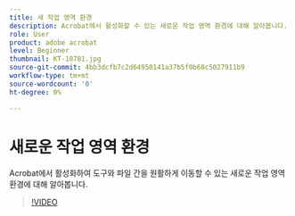 ```yaml
---
title: 새 작업 영역 환경
description: Acrobat에서 활성화할 수 있는 새로운 작업 영역 환경에 대해 알아봅니다.
role: User
product: adobe acrobat
level: Beginner
thumbnail: KT-10781.jpg
source-git-commit: 4bb3dcfb7c2d64950141a37b5f0b68c5027911b9
workflow-type: tm+mt
source-wordcount: '0'
ht-degree: 0%

---
```


# 새로운 작업 영역 환경

Acrobat에서 활성화하여 도구와 파일 간을 원활하게 이동할 수 있는 새로운 작업 영역 환경에 대해 알아봅니다.

>[!VIDEO](https://video.tv.adobe.com/v/345949?hidetitle=true)
